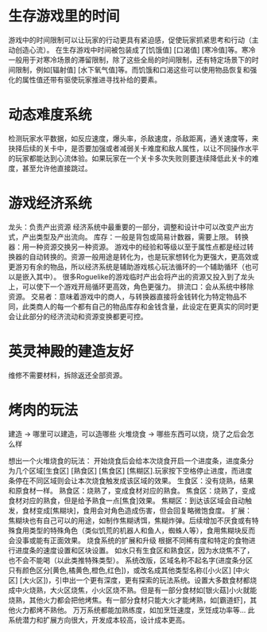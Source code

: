 # 生存游戏里的时间
游戏中的时间限制可以让玩家的行动更具有紧迫感，促使玩家抓紧思考和行动（主动创造心流）。
在生存游戏中时间被包装成了[饥饿值] [口渴值] [寒冷值]等。寒冷一般用于对寒冷场景的滞留限制，除了这些全局的时间限制，还有特定场景下的时间限制，例如[辐射值] [水下氧气值]等。而饥饿和口渴这些可以使用物品恢复和强化的属性值还带有驱使玩家推进寻找补给的要素。

# 动态难度系统
检测玩家水平数据，如反应速度，爆头率，杀敌速度，杀敌距离，通关速度等，来抉择后续的关卡中，是否要加强或者减弱关卡难度和敌人属性，以让不同操作水平的玩家都能达到心流体验。如果玩家在一个关卡多次失败则要连续降低此关卡的难度，甚至允许他直接跳过。

# 游戏经济系统
龙头：负责产出资源
    经济系统中最重要的一部分，调整和设计中可以改变产出方式，产出类型及产出流向。
库存：一般是背包或简易计数器，需要上限。
转换器：用一种资源交换另一种资源。
    游戏中的经验和等级以至于属性点都是经过转换器的自动转换的。资源一般用途是转化为，也是玩家想转化为更强大，更高效或更游刃有余的物品，所以经济系统是辅助游戏核心玩法循环的一个辅助循环（也可以是嵌入其中）。
    很多Roguelike的游戏临时产出会将产出的资源又投入到了龙头上，可以使下一个游戏开局循环更高效，角色更强力。
排流口：会从系统中移除资源。
交易者：意味着游戏中的商人，与转换器直接将金钱转化为特定物品不同，此类商人的每一个都有自己的物品库存和金钱含量，此设定在更真实的同时更会让此部分的经济流动和资源变换都更可控。

# 英灵神殿的建造友好
维修不需要材料，拆除返还全部资源。

# 烤肉的玩法
建造 -> 哪里可以建造，可以造哪些
火堆烧食 -> 哪些东西可以烧，烧了之后会怎么样

想出一个火堆烧食的玩法：
    开始烧食后会给本次烧食开启一个进度条，进度条分为几个区域[生食区] [熟食区] [焦食区] [焦糊区].玩家按下空格停止进度，而进度条停在不同区域则会让本次烧食触发成该区域的效果。
        生食区：没有烧熟，结果和原食材一样。
        熟食区：烧熟了，变成食材对应的熟食。
        焦食区：烧熟了，变成食材对应的熟食，但是给予熟食一点[焦食]效果。
        焦糊区：到达该区域会自动触发，食材变成[焦糊块]，食用会对角色造成伤害，但会回复略微饱食度。
            扩展：焦糊块也有自己可以的用途，如制作焦糊诱饵，焦糊炸弹。后续增加不厌食或有特殊食用类型的特殊角色（类似饥荒的机器人和鱼人，蜘蛛人等），食用焦糊块反而会没事或能有正面效果。
    烧食系统的扩展和升级
        根据不同稀有度和特定的食物进行进度条的速度设置和区块设置。
            如水只有生食区和熟食区，因为水烧焦不了，也不会不能喝（以此类推特殊类型）。
            系统改版，区域名称不起名字(进度条分区只有颜色区分[黄色,橘黄色,橙色,红色])，或改名成其他类型名称([小火区] [中火区] [大火区])，引申出一个更有深度，更有探索的玩法系统。设置大多数食材都烧成中火烧熟，大火区烧焦，小火区烧不熟。但是有一部分食材如[银火菇]小火就能烧熟，其他火力都会把他烤焦。有一部分食材只能大火才能烤熟，如[霸道虾]，其他火力都烤不熟他。
    万万系统都能加熟练度，如加烹饪速度，烹饪成功率等...
    此系统潜力和扩展方向很大，开发成本较高，设计成本更高。

